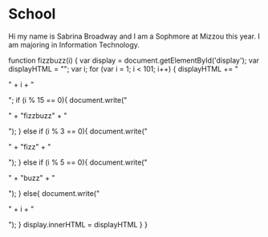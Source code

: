 # School

Hi my name is Sabrina Broadway and I am a Sophmore at Mizzou this year. I am majoring in Information Technology. 

function fizzbuzz(i) {
	var display = document.getElementById('display');
	var displayHTML = "";
	var i;
	for (var i = 1; i < 101; i++) {
		displayHTML += "<p>" + i + "</p>";
		if (i % 15 == 0){
			document.write("<p>" + "fizzbuzz" + "</p>");
		}
		else if (i % 3 == 0){
			document.write("<p>" + "fizz" + "</p>");
		}
		else if (i % 5 == 0){
			document.write("<p>" + "buzz" + "</p>");
		}
		else{
			document.write("<p>" + i + "</p>");
		}
	display.innerHTML = displayHTML
	}
}
